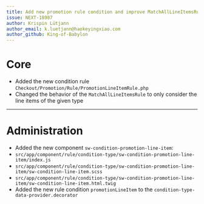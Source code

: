 ```yaml
---
title: Add new promotion rule condition and improve MatchAllLineItemsRule
issue: NEXT-18987
author: Krispin Lütjann
author_email: k.luetjann@haokeyingxiao.com 
author_github: King-of-Babylon
---
```

# Core
* Added the new condition rule `Checkout/Promotion/Rule/PromotionLineItemRule.php`
* Changed the behavior of the `MatchAllLineItemsRule` to only consider the line items of the given type
___
# Administration
*  Added the new component `sw-condition-promotion-line-item`:
  *  `src/app/component/rule/condition-type/sw-condition-promotion-line-item/index.js`
  *  `src/app/component/rule/condition-type/sw-condition-promotion-line-item/sw-condition-line-item.scss`
  *  `src/app/component/rule/condition-type/sw-condition-promotion-line-item/sw-condition-line-item.html.twig`
* Added the new rule condition `promotionLineItem` to the `condition-type-data-provider.decorator`
